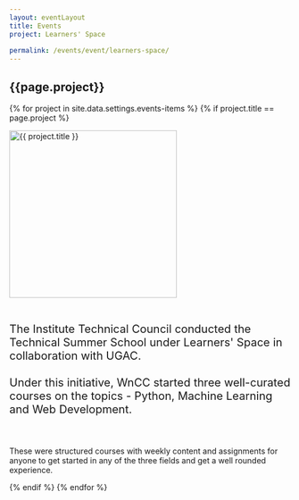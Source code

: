 ```yaml
---
layout: eventLayout
title: Events
project: Learners' Space
    
permalink: /events/event/learners-space/
---
```


<h2 class="display1 m-3 p-3 text-center">{{page.project}}</h2>

{% for project in site.data.settings.events-items %}
{% if project.title == page.project %}
<div>
    <img src="{{ site.baseurl }}/{{ project.image }}"  width = "300" height="300" alt="{{ project.title }}" class="border rounded img-soc">
</div>

<div>
    <p class="display3" style = "font-size:20px;" >
        <br>
       The Institute Technical Council conducted the Technical Summer School under Learners' Space in collaboration with UGAC.
<br><br>
Under this initiative, WnCC started three well-curated courses on the topics - Python, Machine Learning and Web Development.

<br><br>
    These were structured courses with weekly content and assignments for anyone to get started in any of the three fields and get a well rounded experience. 
    </p>
</div>
{% endif %}
{% endfor %}
